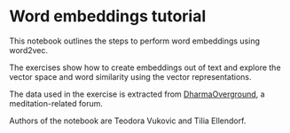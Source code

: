 # Word embeddings tutorial

This notebook outlines the steps to perform word embeddings using word2vec.

The exercises show how to create embeddings out of text and explore the vector space and word similarity using the vector representations.

The data used in the exercise is extracted from [DharmaOverground](https://www.dharmaoverground.org/discussion/-/message_boards/category/2658626), a meditation-related forum.

Authors of the notebook are Teodora Vukovic and Tilia Ellendorf.
